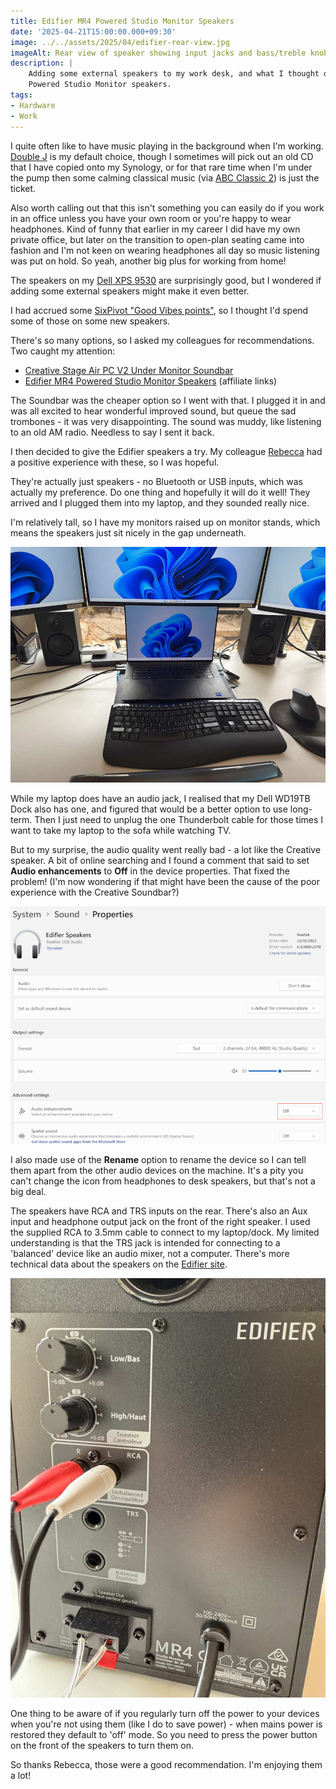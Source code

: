 ```yaml
---
title: Edifier MR4 Powered Studio Monitor Speakers
date: '2025-04-21T15:00:00.000+09:30'
image: ../../assets/2025/04/edifier-rear-view.jpg
imageAlt: Rear view of speaker showing input jacks and bass/treble knobs
description: |
    Adding some external speakers to my work desk, and what I thought of the Edifier MR4
    Powered Studio Monitor speakers.
tags:
- Hardware
- Work
---
```


I quite often like to have music playing in the background when I'm working. [Double J](https://www.abc.net.au/listen/doublej) is my default choice, though I sometimes will pick out an old CD that I have copied onto my Synology, or for that rare time when I'm under the pump then some calming classical music (via [ABC Classic 2](https://www.abc.net.au/listen/live/classic2)) is just the ticket.

Also worth calling out that this isn't something you can easily do if you work in an office unless you have your own room or you're happy to wear headphones. Kind of funny that earlier in my career I did have my own private office, but later on the transition to open-plan seating came into fashion and I'm not keen on wearing headphones all day so music listening was put on hold. So yeah, another big plus for working from home!

The speakers on my [Dell XPS 9530](/2023/04/new-laptop) are surprisingly good, but I wondered if adding some external speakers might make it even better.

I had accrued some [SixPivot "Good Vibes points"](https://handbook.sixpivot.com.au/perks-and-benefits/rewards-shop), so I thought I'd spend some of those on some new speakers.

There's so many options, so I asked my colleagues for recommendations. Two caught my attention:

- [Creative Stage Air PC V2 Under Monitor Soundbar](https://www.amazon.com.au/Creative-Under-Monitor-Bluetooth-Dual-Driver-Compatible/dp/B0B28MG2SL?th=1&linkCode=ll1&tag=flcdrg07-22&linkId=1fc52f0f8f21eb9dd368409491bb7b26&language=en_AU&ref_=as_li_ss_tl)
- [Edifier MR4 Powered Studio Monitor Speakers](https://www.amazon.com.au/dp/B09FX5FZ6Y?th=1&linkCode=ll1&tag=flcdrg07-22&linkId=599f7effce2769beb32fe6ba48758575&language=en_AU&ref_=as_li_ss_tl) (affiliate links)

The Soundbar was the cheaper option so I went with that. I plugged it in and was all excited to hear wonderful improved sound, but queue the sad trombones - it was very disappointing. The sound was muddy, like listening to an old AM radio. Needless to say I sent it back.

I then decided to give the Edifier speakers a try. My colleague [Rebecca](https://becdetat.com/) had a positive experience with these, so I was hopeful.

They're actually just speakers - no Bluetooth or USB inputs, which was actually my preference. Do one thing and hopefully it will do it well! They arrived and I plugged them into my laptop, and they sounded really nice.

I'm relatively tall, so I have my monitors raised up on monitor stands, which means the speakers just sit nicely in the gap underneath.

![Speakers on David's desk, with laptop and three monitors](../../assets/2025/04/desk-with-speakers.jpg)

While my laptop does have an audio jack, I realised that my Dell WD19TB Dock also has one, and figured that would be a better option to use long-term. Then I just need to unplug the one Thunderbolt cable for those times I want to take my laptop to the sofa while watching TV.

But to my surprise, the audio quality went really bad - a lot like the Creative speaker. A bit of online searching and I found a comment that said to set **Audio enhancements** to **Off** in the device properties. That fixed the problem! (I'm now wondering if that might have been the cause of the poor experience with the Creative Soundbar?)

![Windows Settings, showing audio enhancements set to 'off' for audio device](../../assets/2025/04/audio-device-settings.png)

I also made use of the **Rename** option to rename the device so I can tell them apart from the other audio devices on the machine. It's a pity you can't change the icon from headphones to desk speakers, but that's not a big deal.

The speakers have RCA and TRS inputs on the rear. There's also an Aux input and headphone output jack on the front of the right speaker. I used the supplied RCA to 3.5mm cable to connect to my laptop/dock. My limited understanding is that the TRS jack is intended for connecting to a 'balanced' device like an audio mixer, not a computer. There's more technical data about the speakers on the [Edifier site](https://edifier.com.au/products/edifier-mr4-p-au).

![Rear view of speaker showing input jacks and bass/treble knobs](../../assets/2025/04/edifier-rear-view.jpg)

One thing to be aware of if you regularly turn off the power to your devices when you're not using them (like I do to save power) - when mains power is restored they default to 'off' mode. So you need to press the power button on the front of the speakers to turn them on.

So thanks Rebecca, those were a good recommendation. I'm enjoying them a lot!
